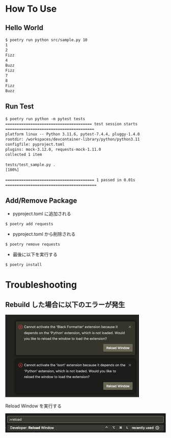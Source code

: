 # How To Use

## Hello World

```shell
$ poetry run python src/sample.py 10
1
2
Fizz
4
Buzz
Fizz
7
8
Fizz
Buzz
```

## Run Test

```shell
$ poetry run python -m pytest tests
====================================== test session starts =======================================
platform linux -- Python 3.11.6, pytest-7.4.4, pluggy-1.4.0
rootdir: /workspaces/devcontainer-library/python/python3.11
configfile: pyproject.toml
plugins: mock-3.12.0, requests-mock-1.11.0
collected 1 item

tests/test_sample.py .                                                                     [100%]

======================================= 1 passed in 0.01s ========================================
```

## Add/Remove Package

- pyproject.toml に追加される

```shell
$ poetry add requests
```

- pyproject.toml から削除される

```shell
$ poetry remove requests
```

- 最後に以下を実行する

```shell
$ poetry install
```

# Troubleshooting

## Rebuild した場合に以下のエラーが発生

![alt text](images/image.png)

Reload Window を実行する

![alt text](images/image2.png)
